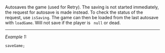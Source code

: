 Autosaves the game (used for Retry). The saving is not started immediately, the request for autosave is made instead. To check the status of the request, use `isSaving`. The game can then be loaded from the last autosave with `loadGame`. Will not save if the player is ` null` or dead.


---
*Example 1:*
```sqf
saveGame;
```